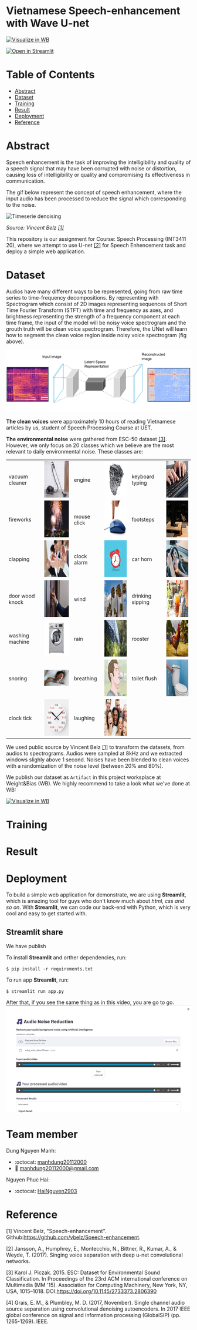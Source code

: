 ﻿# Vietnamese Speech-enhancement with Wave U-net

<a href="https://wandb.ai/nmd2000/Speech-enhancement/"><img src="https://raw.githubusercontent.com/wandb/assets/main/wandb-github-badge-gradient.svg" alt="Visualize in WB"></a>

<a href="https://share.streamlit.io/manhdung20112000/speech-enhancement/main/app.py"><img src="https://static.streamlit.io/badges/streamlit_badge_black_white.svg" alt="Open in Streamlit"></a> 


Table of Contents
================
* [Abstract](#abstract)
* [Dataset](#dataset)
* [Training](#training)
* [Result](#result)
* [Deployment](#deployment)
* [Reference](#reference)

Abstract
========
Speech enhancement is the task of improving the intelligibility and quality of a speech signal that may have been corrupted with noise or distortion, causing loss of intelligibility or quality and compromising its effectiveness in communication.

The gif below represent the concept of speech enhancement, where the input audio has been processed to reduce the signal which corresponding to the noise.

<img src="source/denoise_ts_10classes.gif" alt="Timeserie denoising" title="Speech enhancement"/>

*Source: Vincent Belz [[1]](#1)*

This repository is our assignment for Course: Speech Processing (INT3411 20), where we attempt to use U-net [[2]](#2) for Speech Enhencement task and deploy a simple web application.
 
Dataset
=======

Audios have many different ways to be represented, going from raw time series to time-frequency decompositions. By representing with Spectrogram which consist of 2D images representing sequences of Short Time Fourier Transform (STFT) with time and frequency as axes, and brightness representing the strength of a frequency component at each time frame, the input of the model will be noisy voice spectrogram and the grouth truth will be clean voice spectrogram. Therefore, the UNet will learn how to segment the clean voice region inside noisy voice spectrogram (fig above).

![demo model](source/Unet_noisyvoice_to_noisemodel.png)

**The clean voices** were approximately 10 hours of reading Vietnamese articles by us, student of Speech Processing Course at UET. 

**The environmental noise** were gathered from ESC-50 dataset [[3]](#3). However, we only focus on 20 classes which we believe are the most relevant to daily environmental noise. These classes are: 

|                 |   |             |   |                  |   |
|-----------------|---|-------------|---|------------------|---|
| vacuum cleaner  | <img src="source/vaccum-cleaner.jpg" height="100"/>  | engine      |  <img src="source/engine.jpg" height="100"/> | keyboard typing  | <img src="source/keyboard.jpg" height="100"/> |
| fireworks       | <img src="source/firework.jpg" height="100"/>  | mouse click | <img src="source/mouse-click.png" height="100"/>  | footsteps        | <img src="source/footsteps.jpg" height="100"/>  |
| clapping        | <img src="source/clapping.jpg" height="100"/> | clock alarm | <img src="source/clock-alarm.jpg" height="100"/>  | car horn         | <img src="source/car-horn.jpg" height="100"/>  |
| door wood knock | <img src="source/knock.jpg" height="100"/>  | wind        | <img src="source/wind.jpg" height="100"/>  | drinking sipping | <img src="source/drinking-sipping.jpg" height="100"/>  |
| washing machine | <img src="source/washing-machine.jpeg" height="100"/> | rain        | <img src="source/rain.png" height="100"/>  | rooster          | <img src="source/rooster.jpg" height="100"/>  |
| snoring         | <img src="source/snoring.jpg" width="100"/> | breathing   | <img src="source/breathing.jpg" height="100"/>  | toilet flush     | <img src="source/toilet-flush.jpg" height="100"/>  |
| clock tick      | <img src="source/clock-tick.jpg" height="100"/>  | laughing    | <img src="source/laughing.jpg" height="100"/>  |                  |   |


We used public source by Vincent Belz [[1]](#1) to transform the datasets, from audios to spectrograms. Audios were sampled at 8kHz and we extracted windows slighly above 1 second. Noises have been blended to clean voices with a randomization of the noise level (between 20% and 80%). 

We publish our dataset as `Artifact` in this project worksplace at Weight&Bias (WB). We highly recommend to take a look what we've done at WB:

<a href="https://wandb.ai/nmd2000/Speech-enhancement/"><img src="https://raw.githubusercontent.com/wandb/assets/main/wandb-github-badge-gradient.svg" alt="Visualize in WB"></a>

Training
========

Result
======


Deployment
=========
To build a simple web application for demonstrate, we are using **Streamlit**, which is amazing tool for guys who don't know much about *html, css and so on*. With **Streamlit**, we can code our back-end with Python, which is very cool and easy to get started with.

Streamlit share
--------------
We have publish



To install **Streamlit** and orther dependencies, run:
```
$ pip install -r requirements.txt
```

To run app **Streamlit**, run:
```
$ streamlit run app.py
```

After that, if you see the same thing as in this video, you are go to go.
[![video-demo](source/Demo-cover.png)](https://youtu.be/kKOSrEUSsVc)



Team member
===========
Dung Nguyen Manh: 
- :octocat: [manhdung20112000](https://github.com/manhdung20112000)  
- :email: [manhdung20112000@gmail.com](mailto:manhdung20112000@gmail.com)

Nguyen Phuc Hai: 
- :octocat: [HaiNguyen2903](https://github.com/hainguyen2903) 


Reference
============
<a id="1">[1]</a> 
Vincent Belz, "Speech-enhancement". Github:https://github.com/vbelz/Speech-enhancement.

<a id="2">[2]</a> 
Jansson, A., Humphrey, E., Montecchio, N., Bittner, R., Kumar, A., & Weyde, T. (2017). Singing voice separation with deep u-net convolutional networks.

<a id="3">[3]</a> 
Karol J. Piczak. 2015. ESC: Dataset for Environmental Sound Classification. In Proceedings of the 23rd ACM international conference on Multimedia (MM '15). Association for Computing Machinery, New York, NY, USA, 1015–1018. DOI:https://doi.org/10.1145/2733373.2806390

<a id="4">[4]</a> 
Grais, E. M., & Plumbley, M. D. (2017, November). Single channel audio source separation using convolutional denoising autoencoders. In 2017 IEEE global conference on signal and information processing (GlobalSIP) (pp. 1265-1269). IEEE.


